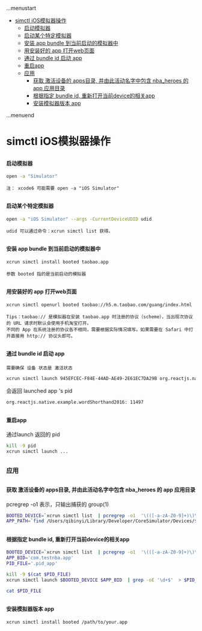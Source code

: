...menustart

 - [simctl iOS模拟器操作](#7135c26666c1e715aeffe14303892276)
     - [启动模拟器](#4ec0728efe7e68db35a1e6077f0deaae)
     - [启动某个特定模拟器](#9bb710bd8a9706a3e1f9262e167b9d05)
     - [安装 app bundle 到当前启动的模拟器中](#bfcfd6b70f52469736492a147544d405)
     - [用安装好的 app 打开web页面](#951f42007d7a6df508140b29d5bbe421)
     - [通过 bundle id 启动 app](#a7541a2fc37177c41fa4a72df5e41831)
     - [重启app](#f51c612b79aa3963cad0432d2eaafce7)
     - [应用](#5b0520a9bf5e8d87c0b8c6e58766e184)
         - [获取 激活设备的 apps目录, 并由此活动名字中包含 nba_heroes 的 app 应用目录](#8ae5fd09698f7625952015b04258d4f3)
         - [根据指定 bundle id, 重新打开当前device的相关app](#461860f98245977eac3a2994e72b05be)
         - [安装模拟器版本 app](#777203f91f5115a210fd9dc90df43d15)

...menuend


<h2 id="7135c26666c1e715aeffe14303892276"></h2>

# simctl iOS模拟器操作

<h2 id="4ec0728efe7e68db35a1e6077f0deaae"></h2>

#### 启动模拟器

```bash
open -a "Simulator"  
```

    注： xcode6 可能需要 open -a "iOS Simulator"


<h2 id="9bb710bd8a9706a3e1f9262e167b9d05"></h2>

#### 启动某个特定模拟器

```bash
open -a "iOS Simulator" --args -CurrentDeviceUDID udid
```

    udid 可以通过命令：xcrun simctl list 获得。



<h2 id="bfcfd6b70f52469736492a147544d405"></h2>

#### 安装 app bundle 到当前启动的模拟器中

```bash
xcrun simctl install booted taobao.app
```

    参数 booted 指的是当前启动的模拟器


<h2 id="951f42007d7a6df508140b29d5bbe421"></h2>

#### 用安装好的 app 打开web页面

```bash
xcrun simctl openurl booted taobao://h5.m.taobao.com/guang/index.html
```

    Tips：taobao:// 是模拟器在安装 taobao.app 时注册的协议（scheme），当出现次协议的 URL 请求时默认会使用手机淘宝打开。
    不同的 App 在系统注册的协议各不相同，需要根据实际情况填写。如果需要在 Safari 中打开直接用 http:// 协议头即可。


<h2 id="a7541a2fc37177c41fa4a72df5e41831"></h2>

#### 通过 bundle id 启动 app 

    需要确保 设备 状态是 激活状态


```bash
xcrun simctl launch 945EFCEC-F84E-44AD-AE49-2E61EC7DA29B org.reactjs.native.example.wordShorthand2016
```

会返回 launched app 's pid 

```bash
org.reactjs.native.example.wordShorthand2016: 11497
```

<h2 id="f51c612b79aa3963cad0432d2eaafce7"></h2>

#### 重启app

通过launch 返回的 pid

```bash
kill -9 pid
xcrun simctl launch ...
```

<h2 id="5b0520a9bf5e8d87c0b8c6e58766e184"></h2>

### 应用

<h2 id="8ae5fd09698f7625952015b04258d4f3"></h2>

#### 获取 激活设备的 apps目录, 并由此活动名字中包含 nba_heroes 的 app 应用目录

pcregrep -o1 表示，只输出捕获的 group(1)

```bash
BOOTED_DEVICE=`xcrun simctl list  | pcregrep -o1  '\(([-a-zA-Z0-9]+)\)\s+\(Booted\)'`
APP_PATH=`find /Users/qibinyi/Library/Developer/CoreSimulator/Devices/$BOOTED_DEVICE/data/Containers/Bundle/Application -name "Info.plist" | grep nba_heroes | pcregrep -o1 '(.*?)/Info.plist'`
```

<h2 id="461860f98245977eac3a2994e72b05be"></h2>

#### 根据指定 bundle id, 重新打开当前device的相关app

```bash
BOOTED_DEVICE=`xcrun simctl list  | pcregrep -o1  '\(([-a-zA-Z0-9]+)\)\s+\(Booted\)'`
APP_BID='com.testnba.app'
PID_FILE='.pid_app'

kill -9 $(cat $PID_FILE)
xcrun simctl launch $BOOTED_DEVICE $APP_BID  | grep -oE '\d+$'  > $PID_FILE

cat $PID_FILE
```

<h2 id="777203f91f5115a210fd9dc90df43d15"></h2>

#### 安装模拟器版本 app

```bash
xcrun simctl install booted /path/to/your.app
```
